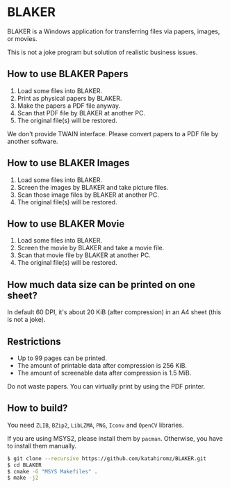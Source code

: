 # BLAKER

BLAKER is a Windows application for transferring files via papers, images, or movies.

This is not a joke program but solution of realistic business issues.

## How to use BLAKER Papers

1. Load some files into BLAKER.
2. Print as physical papers by BLAKER.
3. Make the papers a PDF file anyway.
4. Scan that PDF file by BLAKER at another PC.
5. The original file(s) will be restored.

We don't provide TWAIN interface. Please convert papers to a PDF file by another software.

## How to use BLAKER Images

1. Load some files into BLAKER.
2. Screen the images by BLAKER and take picture files.
3. Scan those image files by BLAKER at another PC.
4. The original file(s) will be restored.

## How to use BLAKER Movie

1. Load some files into BLAKER.
2. Screen the movie by BLAKER and take a movie file.
3. Scan that movie file by BLAKER at another PC.
4. The original file(s) will be restored.

## How much data size can be printed on one sheet?

In default 60 DPI, it's about 20 KiB (after compression) in an A4 sheet (this is not a joke).

## Restrictions

- Up to 99 pages can be printed.
- The amount of printable data after compression is 256 KiB.
- The amount of screenable data after compression is 1.5 MiB.

Do not waste papers. You can virtually print by using the PDF printer.

## How to build?

You need `ZLIB`, `BZip2`, `LibLZMA`, `PNG`, `Iconv` and `OpenCV` libraries.

If you are using MSYS2, please install them by `pacman`. Otherwise, you have to install them manually.

```bash
$ git clone --recursive https://github.com/katahiromz/BLAKER.git
$ cd BLAKER
$ cmake -G "MSYS Makefiles" .
$ make -j2
```

